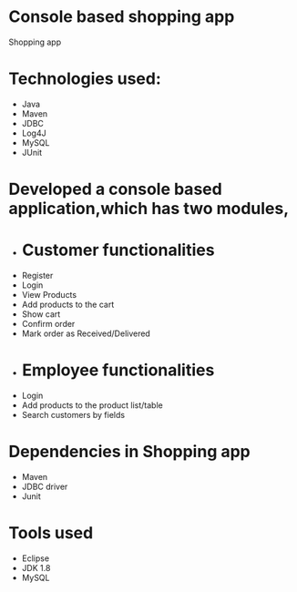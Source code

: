 # Console based shopping app
Shopping app
# Technologies used:
- Java
- Maven
- JDBC
- Log4J
- MySQL
- JUnit


# Developed a console based application,which has two modules,
- #	Customer functionalities
-	Register
-	Login
-	View Products
-	Add products to the cart
-	Show cart
-	Confirm order
-	Mark order as Received/Delivered
- #	Employee functionalities 
-	Login
-	Add products to the product list/table
-	Search customers by fields

# Dependencies in Shopping app

- Maven
- JDBC driver
- Junit

# Tools used
- Eclipse
- JDK 1.8
- MySQL
